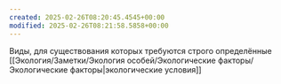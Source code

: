 ```yaml
---
created: 2025-02-26T08:20:45.4545+00:00
modified: 2025-02-26T08:21:58.5858+00:00
---
```

Виды, для существования которых требуются строго определённые [[Экология/Заметки/Экология особей/Экологические факторы/Экологические факторы|экологические условия]]